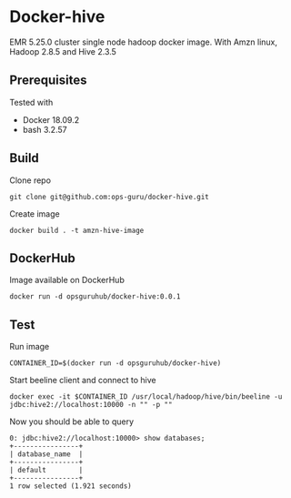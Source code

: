 # Docker-hive

EMR 5.25.0 cluster single node hadoop docker image. With Amzn linux, Hadoop 2.8.5 and Hive 2.3.5

## Prerequisites
Tested with

- Docker 18.09.2
- bash 3.2.57

## Build

Clone repo

```
git clone git@github.com:ops-guru/docker-hive.git
```

Create image

```
docker build . -t amzn-hive-image
```

## DockerHub

Image available on DockerHub

```
docker run -d opsguruhub/docker-hive:0.0.1
```

## Test

Run image

```
CONTAINER_ID=$(docker run -d opsguruhub/docker-hive)
```

Start beeline client and connect to hive

```
docker exec -it $CONTAINER_ID /usr/local/hadoop/hive/bin/beeline -u jdbc:hive2://localhost:10000 -n "" -p ""
```

Now you should be able to query

```
0: jdbc:hive2://localhost:10000> show databases;
+----------------+
| database_name  |
+----------------+
| default        |
+----------------+
1 row selected (1.921 seconds)
```